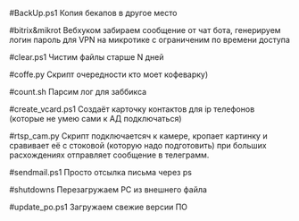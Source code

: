 #BackUp.ps1
Копия бекапов в другое место

#bitrix&mikrot
Вебхуком забираем сообщение от чат бота, генерируем логин пароль для VPN на микротике с ограниченим по времени доступа

#clear.ps1
Чистим файлы старше N дней

#coffe.py
Скрипт очередности кто моет кофеварку) 

#count.sh
Парсим лог для заббикса

#create_vcard.ps1
Создаёт карточку контактов для ip телефонов (которые не умею сами к АД подключаться)

#rtsp_cam.py
Скрипт подключаетсяч к камере, кропает картинку и сравивает её с стоковой (которую надо подготовить) при больших расхождениях отправляет сообщение в телеграмм.

#sendmail.ps1
Просто отсылка письма через ps

#shutdowns
Перезагружаем PC из внешнего файла

#update_po.ps1
Загружаем свежие версии ПО